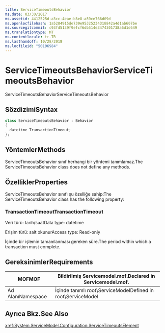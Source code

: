 ```yaml
---
title: ServiceTimeoutsBehavior
ms.date: 03/30/2017
ms.assetid: 4412525d-a3cc-4eae-b3e8-a50ce766d09d
ms.openlocfilehash: 1a5284915de739e95325234318842a4d1ab607be
ms.sourcegitcommit: c93fd5139f9efcf6db514e3474301738a6d1d649
ms.translationtype: MT
ms.contentlocale: tr-TR
ms.lasthandoff: 10/28/2018
ms.locfileid: "50196984"
---
```

# <a name="servicetimeoutsbehavior"></a><span data-ttu-id="fbc9d-102">ServiceTimeoutsBehavior</span><span class="sxs-lookup"><span data-stu-id="fbc9d-102">ServiceTimeoutsBehavior</span></span>
<span data-ttu-id="fbc9d-103">ServiceTimeoutsBehavior</span><span class="sxs-lookup"><span data-stu-id="fbc9d-103">ServiceTimeoutsBehavior</span></span>  
  
## <a name="syntax"></a><span data-ttu-id="fbc9d-104">Sözdizimi</span><span class="sxs-lookup"><span data-stu-id="fbc9d-104">Syntax</span></span>  
  
```csharp
class ServiceTimeoutsBehavior : Behavior  
{  
  datetime TransactionTimeout;  
};  
```  
  
## <a name="methods"></a><span data-ttu-id="fbc9d-105">Yöntemler</span><span class="sxs-lookup"><span data-stu-id="fbc9d-105">Methods</span></span>  
 <span data-ttu-id="fbc9d-106">ServiceTimeoutsBehavior sınıf herhangi bir yöntemi tanımlamaz.</span><span class="sxs-lookup"><span data-stu-id="fbc9d-106">The ServiceTimeoutsBehavior class does not define any methods.</span></span>  
  
## <a name="properties"></a><span data-ttu-id="fbc9d-107">Özellikler</span><span class="sxs-lookup"><span data-stu-id="fbc9d-107">Properties</span></span>  
 <span data-ttu-id="fbc9d-108">ServiceTimeoutsBehavior sınıfı şu özelliğe sahip:</span><span class="sxs-lookup"><span data-stu-id="fbc9d-108">The ServiceTimeoutsBehavior class has the following property:</span></span>  
  
### <a name="transactiontimeout"></a><span data-ttu-id="fbc9d-109">TransactionTimeout</span><span class="sxs-lookup"><span data-stu-id="fbc9d-109">TransactionTimeout</span></span>  
 <span data-ttu-id="fbc9d-110">Veri türü: tarih/saat</span><span class="sxs-lookup"><span data-stu-id="fbc9d-110">Data type: datetime</span></span>  
  
 <span data-ttu-id="fbc9d-111">Erişim türü: salt okunur</span><span class="sxs-lookup"><span data-stu-id="fbc9d-111">Access type: Read-only</span></span>  
  
 <span data-ttu-id="fbc9d-112">İçinde bir işlemin tamamlanması gereken süre.</span><span class="sxs-lookup"><span data-stu-id="fbc9d-112">The period within which a transaction must complete.</span></span>  
  
## <a name="requirements"></a><span data-ttu-id="fbc9d-113">Gereksinimler</span><span class="sxs-lookup"><span data-stu-id="fbc9d-113">Requirements</span></span>  
  
|<span data-ttu-id="fbc9d-114">MOF</span><span class="sxs-lookup"><span data-stu-id="fbc9d-114">MOF</span></span>|<span data-ttu-id="fbc9d-115">Bildirilmiş Servicemodel.mof.</span><span class="sxs-lookup"><span data-stu-id="fbc9d-115">Declared in Servicemodel.mof.</span></span>|  
|---------|-----------------------------------|  
|<span data-ttu-id="fbc9d-116">Ad Alanı</span><span class="sxs-lookup"><span data-stu-id="fbc9d-116">Namespace</span></span>|<span data-ttu-id="fbc9d-117">İçinde tanımlı root\ServiceModel</span><span class="sxs-lookup"><span data-stu-id="fbc9d-117">Defined in root\ServiceModel</span></span>|  
  
## <a name="see-also"></a><span data-ttu-id="fbc9d-118">Ayrıca Bkz.</span><span class="sxs-lookup"><span data-stu-id="fbc9d-118">See Also</span></span>  
 <xref:System.ServiceModel.Configuration.ServiceTimeoutsElement>

